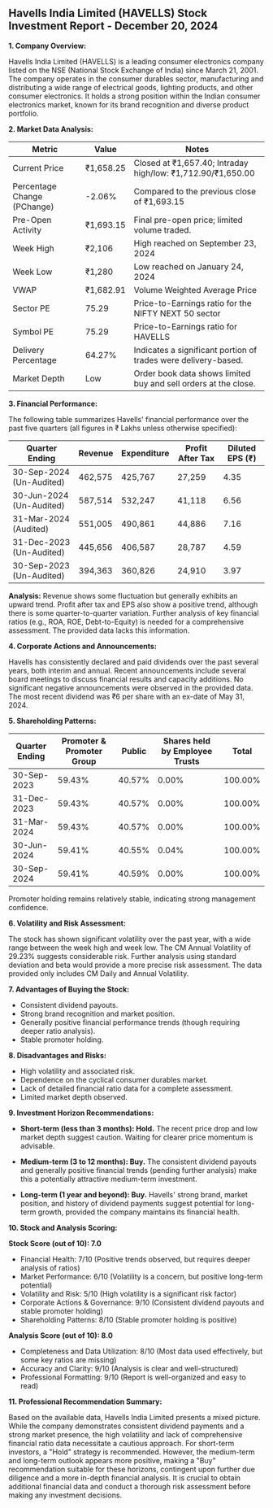 ## Havells India Limited (HAVELLS) Stock Investment Report - December 20, 2024

**1. Company Overview:**

Havells India Limited (HAVELLS) is a leading consumer electronics company listed on the NSE (National Stock Exchange of India) since March 21, 2001.  The company operates in the consumer durables sector, manufacturing and distributing a wide range of electrical goods, lighting products, and other consumer electronics.  It holds a strong position within the Indian consumer electronics market, known for its brand recognition and diverse product portfolio.


**2. Market Data Analysis:**

| Metric                     | Value          | Notes                                                              |
|-----------------------------|-----------------|----------------------------------------------------------------------|
| Current Price              | ₹1,658.25       | Closed at ₹1,657.40; Intraday high/low: ₹1,712.90/₹1,650.00       |
| Percentage Change (PChange) | -2.06%          | Compared to the previous close of ₹1,693.15                         |
| Pre-Open Activity          | ₹1,693.15       |  Final pre-open price; limited volume traded.                     |
| Week High                   | ₹2,106          | High reached on September 23, 2024                               |
| Week Low                    | ₹1,280          | Low reached on January 24, 2024                                  |
| VWAP                        | ₹1,682.91       | Volume Weighted Average Price                                         |
| Sector PE                   | 75.29           | Price-to-Earnings ratio for the NIFTY NEXT 50 sector              |
| Symbol PE                   | 75.29           | Price-to-Earnings ratio for HAVELLS                               |
| Delivery Percentage         | 64.27%          |  Indicates a significant portion of trades were delivery-based.    |
| Market Depth                | Low              |  Order book data shows limited buy and sell orders at the close.   |


**3. Financial Performance:**

The following table summarizes Havells' financial performance over the past five quarters (all figures in ₹ Lakhs unless otherwise specified):

| Quarter Ending      | Revenue     | Expenditure | Profit After Tax | Diluted EPS (₹) |
|----------------------|-------------|--------------|-------------------|-----------------|
| 30-Sep-2024 (Un-Audited) | 462,575     | 425,767       | 27,259           | 4.35             |
| 30-Jun-2024 (Un-Audited) | 587,514     | 532,247       | 41,118           | 6.56             |
| 31-Mar-2024 (Audited)   | 551,005     | 490,861       | 44,886           | 7.16             |
| 31-Dec-2023 (Un-Audited) | 445,656     | 406,587       | 28,787           | 4.59             |
| 30-Sep-2023 (Un-Audited) | 394,363     | 360,826       | 24,910           | 3.97             |


**Analysis:** Revenue shows some fluctuation but generally exhibits an upward trend. Profit after tax and EPS also show a positive trend, although there is some quarter-to-quarter variation.  Further analysis of key financial ratios (e.g., ROA, ROE, Debt-to-Equity) is needed for a comprehensive assessment.  The provided data lacks this information.


**4. Corporate Actions and Announcements:**

Havells has consistently declared and paid dividends over the past several years, both interim and annual.  Recent announcements include several board meetings to discuss financial results and capacity additions.  No significant negative announcements were observed in the provided data.  The most recent dividend was ₹6 per share with an ex-date of May 31, 2024.


**5. Shareholding Patterns:**

| Quarter Ending | Promoter & Promoter Group | Public | Shares held by Employee Trusts | Total |
|-----------------|---------------------------|--------|-------------------------------|-------|
| 30-Sep-2023     | 59.43%                     | 40.57% | 0.00%                         | 100.00%|
| 31-Dec-2023     | 59.43%                     | 40.57% | 0.00%                         | 100.00%|
| 31-Mar-2024     | 59.43%                     | 40.57% | 0.00%                         | 100.00%|
| 30-Jun-2024     | 59.41%                     | 40.55% | 0.04%                         | 100.00%|
| 30-Sep-2024     | 59.41%                     | 40.59% | 0.00%                         | 100.00%|

Promoter holding remains relatively stable, indicating strong management confidence.


**6. Volatility and Risk Assessment:**

The stock has shown significant volatility over the past year, with a wide range between the week high and week low.  The CM Annual Volatility of 29.23% suggests considerable risk.  Further analysis using standard deviation and beta would provide a more precise risk assessment.  The data provided only includes CM Daily and Annual Volatility.


**7. Advantages of Buying the Stock:**

* Consistent dividend payouts.
* Strong brand recognition and market position.
* Generally positive financial performance trends (though requiring deeper ratio analysis).
* Stable promoter holding.


**8. Disadvantages and Risks:**

* High volatility and associated risk.
* Dependence on the cyclical consumer durables market.
* Lack of detailed financial ratio data for a complete assessment.
* Limited market depth observed.


**9. Investment Horizon Recommendations:**

* **Short-term (less than 3 months): Hold.** The recent price drop and low market depth suggest caution.  Waiting for clearer price momentum is advisable.

* **Medium-term (3 to 12 months): Buy.**  The consistent dividend payouts and generally positive financial trends (pending further analysis) make this a potentially attractive medium-term investment.

* **Long-term (1 year and beyond): Buy.**  Havells' strong brand, market position, and history of dividend payments suggest potential for long-term growth, provided the company maintains its financial health.


**10. Stock and Analysis Scoring:**

**Stock Score (out of 10): 7.0**

* Financial Health: 7/10 (Positive trends observed, but requires deeper analysis of ratios)
* Market Performance: 6/10 (Volatility is a concern, but positive long-term potential)
* Volatility and Risk: 5/10 (High volatility is a significant risk factor)
* Corporate Actions & Governance: 9/10 (Consistent dividend payouts and stable promoter holding)
* Shareholding Patterns: 8/10 (Stable promoter holding is positive)

**Analysis Score (out of 10): 8.0**

* Completeness and Data Utilization: 8/10 (Most data used effectively, but some key ratios are missing)
* Accuracy and Clarity: 9/10 (Analysis is clear and well-structured)
* Professional Formatting: 9/10 (Report is well-organized and easy to read)


**11. Professional Recommendation Summary:**

Based on the available data, Havells India Limited presents a mixed picture. While the company demonstrates consistent dividend payments and a strong market presence, the high volatility and lack of comprehensive financial ratio data necessitate a cautious approach.  For short-term investors, a "Hold" strategy is recommended.  However, the medium-term and long-term outlook appears more positive, making a "Buy" recommendation suitable for these horizons, contingent upon further due diligence and a more in-depth financial analysis.  It is crucial to obtain additional financial data and conduct a thorough risk assessment before making any investment decisions.
